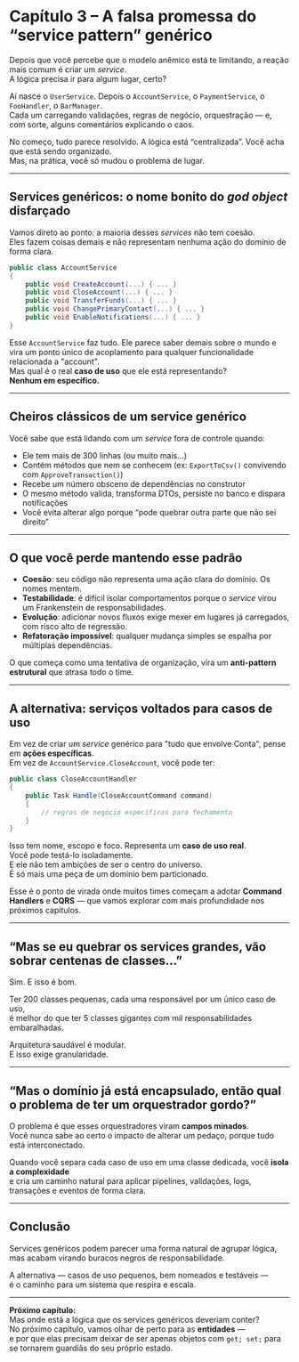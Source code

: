 # Capítulo 3 – A falsa promessa do “service pattern” genérico

Depois que você percebe que o modelo anêmico está te limitando, a reação mais comum é criar um _service_.  
A lógica precisa ir para algum lugar, certo?

Aí nasce o `UserService`. Depois o `AccountService`, o `PaymentService`, o `FooHandler`, o `BarManager`.  
Cada um carregando validações, regras de negócio, orquestração — e, com sorte, alguns comentários explicando o caos.

No começo, tudo parece resolvido. A lógica está “centralizada”. Você acha que está sendo organizado.  
Mas, na prática, você só mudou o problema de lugar.

---

## Services genéricos: o nome bonito do _god object_ disfarçado

Vamos direto ao ponto: a maioria desses _services_ não tem coesão.  
Eles fazem coisas demais e não representam nenhuma ação do domínio de forma clara.

```csharp
public class AccountService
{
    public void CreateAccount(...) { ... }
    public void CloseAccount(...) { ... }
    public void TransferFunds(...) { ... }
    public void ChangePrimaryContact(...) { ... }
    public void EnableNotifications(...) { ... }
}
```

Esse `AccountService` faz tudo. Ele parece saber demais sobre o mundo e vira um ponto único de acoplamento para qualquer funcionalidade relacionada a "account".  
Mas qual é o real **caso de uso** que ele está representando?  
**Nenhum em específico.**

---

## Cheiros clássicos de um service genérico

Você sabe que está lidando com um _service_ fora de controle quando:

- Ele tem mais de 300 linhas (ou muito mais…)
- Contém métodos que nem se conhecem (ex: `ExportToCsv()` convivendo com `ApproveTransaction()`)
- Recebe um número obsceno de dependências no construtor
- O mesmo método valida, transforma DTOs, persiste no banco e dispara notificações
- Você evita alterar algo porque “pode quebrar outra parte que não sei direito”

---

## O que você perde mantendo esse padrão

- **Coesão**: seu código não representa uma ação clara do domínio. Os nomes mentem.
- **Testabilidade**: é difícil isolar comportamentos porque o _service_ virou um Frankenstein de responsabilidades.
- **Evolução**: adicionar novos fluxos exige mexer em lugares já carregados, com risco alto de regressão.
- **Refatoração impossível**: qualquer mudança simples se espalha por múltiplas dependências.

O que começa como uma tentativa de organização, vira um **anti-pattern estrutural** que atrasa todo o time.

---

## A alternativa: serviços voltados para casos de uso

Em vez de criar um _service_ genérico para "tudo que envolve Conta", pense em **ações específicas**.  
Em vez de `AccountService.CloseAccount`, você pode ter:

```csharp
public class CloseAccountHandler
{
    public Task Handle(CloseAccountCommand command)
    {
        // regras de negócio específicas para fechamento
    }
}
```

Isso tem nome, escopo e foco. Representa um **caso de uso real**.  
Você pode testá-lo isoladamente.  
E ele não tem ambições de ser o centro do universo.  
É só mais uma peça de um domínio bem particionado.

Esse é o ponto de virada onde muitos times começam a adotar **Command Handlers** e **CQRS** — que vamos explorar com mais profundidade nos próximos capítulos.

---

## “Mas se eu quebrar os services grandes, vão sobrar centenas de classes…”

Sim. E isso é bom.

Ter 200 classes pequenas, cada uma responsável por um único caso de uso,  
é melhor do que ter 5 classes gigantes com mil responsabilidades embaralhadas.

Arquitetura saudável é modular.  
E isso exige granularidade.

---

## “Mas o domínio já está encapsulado, então qual o problema de ter um orquestrador gordo?”

O problema é que esses orquestradores viram **campos minados**.  
Você nunca sabe ao certo o impacto de alterar um pedaço, porque tudo está interconectado.

Quando você separa cada caso de uso em uma classe dedicada, você **isola a complexidade**  
e cria um caminho natural para aplicar pipelines, validações, logs, transações e eventos de forma clara.

---

## Conclusão

Services genéricos podem parecer uma forma natural de agrupar lógica,  
mas acabam virando buracos negros de responsabilidade.

A alternativa — casos de uso pequenos, bem nomeados e testáveis —  
é o caminho para um sistema que respira e escala.

---

**Próximo capítulo:**  
Mas onde está a lógica que os services genéricos deveriam conter?  
No próximo capítulo, vamos olhar de perto para as **entidades** —  
e por que elas precisam deixar de ser apenas objetos com `get; set;` para se tornarem guardiãs do seu próprio estado.
